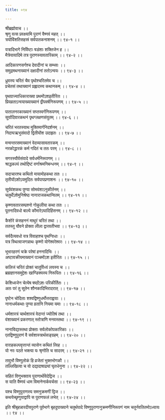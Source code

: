 ```yaml
---
title: ०९४

---
```

श्रीब्रह्मोवाच ।।  
श्रृणु वत्स प्रवक्ष्यामि पुराणं वैष्णवं महत् ।।  
त्रयोविंशतिसहस्रं सर्वपातकनाशनम् ।। ९४-१ ।।  
  
यत्रादिभागे निर्विष्टाः षडंशाः शक्तिजेन ह ।।  
मैत्रेयायादिमे तत्र पुराणस्यावतारिकाम् ।। ९४-२ ।।  
  
आदिकारणसर्गश्च देवादीनां च सम्भवः ।।  
समुद्रमथनाख्यानं दक्षादीनां ततोऽन्वयः ।। ९४-३ ।।  
  
ध्रुवस्य चरितं चैव पृथोश्चरितमेव च ।।  
प्रचेतसं तथाख्यानं प्रह्लादस्य कथानकम् ।। ९४-४ ।।  
  
पृथग्राज्याधिकाराख्या प्रथमोंऽशइतीरितः ।।  
प्रियव्रताऽन्वयाख्याख्यानं द्वीपवर्षनिरूपणम् ।। ९४-५ ।।  
  
पातालनरकाख्यानं सप्तस्वर्गनिरूपणम् ।।  
सूर्यादिवारकथनं पृथग्लक्षणसंयुतम् ।। ९४-६ ।।  
  
चरितं भरतस्याथ मुक्तिमार्गनिदर्शनम् ।।  
निदाघऋभुसंवादो द्वितीयोंश उदाहृतः ।। ९४-७ ।।  
  
मन्वन्तरसमाख्यानं वेदव्यासावतारकम् ।।  
नरकोद्धारकं कर्म गदितं च ततः परम् ।। ९४-८ ।।  
  
सगरस्यौर्वसंवादे सर्वधर्मनिरूपणम् ।।  
श्राद्धकल्पं तथोद्दिष्टं वर्णाश्रमनिबन्धनम् ।। ९४-९ ।।  
  
सदाचारश्च कथितो मायामोहकथा ततः ।।  
तृतीयोंऽशोऽयमुदितः सर्वपापप्रणाशनः ।। ९४-१० ।।  
  
सूर्यवंशकथ पुण्या सोमवंशाऽनुकीर्तनम् ।।  
चतुर्थेंऽशेमुनिश्रेष्ठ नानाराजकथान्वितम् ।। ९४-११ ।।  
  
कृष्णावतारसम्प्रश्नो गोकुलीया कथा ततः ।।  
पूतनादिवधो बाल्ये कौमारेऽघादिहिंसनम् ।। ९४-१२ ।।  
  
कैशोरे कंसहननं माथुरं चरितं तथा ।।  
ततस्तु यौवने प्रोक्ता लीला द्वारवतीभवा ।। ९४-१३ ।।  
  
सर्वदैत्यवधो यत्र विवाहाश्च पृथग्विधाः ।।  
यत्र स्थित्वाजगन्नाथः कृष्णो योगेश्वरेश्वरः ।। ९४-१४ ।।  
  
भूभारहरणं चक्रे परेषां हननादिभिः ।।  
अष्टावक्रीयमाख्यानं पञ्चमोंऽश इतीरितः ।। ९४-१५ ।।  
  
कलिजं चरितं प्रोक्तं चातुर्विध्यं लयस्य च ।।  
ब्रह्मज्ञानसमुद्देशः खाण्डिक्यस्य निरूपितः ।। ९४-१६ ।।  
  
केशिध्वजेन चेत्येष षष्ठोंऽशः परिकीर्तितः ।।  
अतः परं तु सूतेन शौनकादिभिरादरात् ।। ९४-१७ ।।  
  
पृष्टेन चोदिताः शश्वद्विष्णुधर्मोत्तराह्वयाः ।।  
नानाधर्मकथाः पुण्या व्रतानि नियमा यमाः ।। ९४-१८ ।।  
  
धर्मशास्त्रं चार्थशास्त्रं वेदान्तं ज्योतिषं तथा ।।  
वंशाख्यानं प्रकरणात् स्तोत्राणि मनवस्तथा ।। ९४-१९ ।।  
  
नानाविद्यास्तथा प्रोक्ताः सर्वलोकोपकारिकाः ।।  
एतद्विष्णुपुराणं वै सर्वशास्त्रार्थसङ्ग्रहम् ।। ९४-२० ।।  
  
वाराहकल्पवृत्तान्तं व्यासेन कथितं त्विह ।।  
यो नरः पठते भक्त्या यः श्रृणोति च सादरम् ।। ९४-२१ ।।  
  
तावुभौ विष्णुलोकं हि व्रजेतां भुक्तभोगकौ ।।  
तल्लिखित्वा च यो दद्यादाषाढ्यां घृतधेनुना ।। ९४-२२ ।।  
  
सहितं विणुभक्ताय पुराणार्थविदेद्विज ।।  
स याति वैष्णवं धाम विमानेनार्कवर्चसा ।। ९४-२३ ।।  
  
यश्च विष्णुपुराणस्य समनुक्रमणीं द्विज ।।  
कथयेच्छृणुयाद्वापि स पुराणफलं लभेत् ।। ९४-२४ ।।  
  
इति श्रीबृहन्नारदीयपुराणे पूर्वभागे बृहदुपाख्याने चतुर्थपादे विष्णुपुराणानुक्रमणीनिरूपणं नाम चतुर्नवतितमोऽध्यायः ।। ९४ ।।